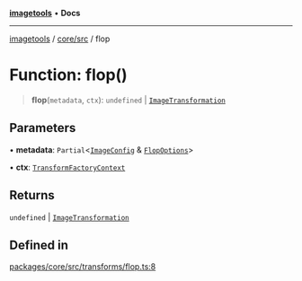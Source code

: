 [**imagetools**](../../../README.md) • **Docs**

***

[imagetools](../../../modules.md) / [core/src](../README.md) / flop

# Function: flop()

> **flop**(`metadata`, `ctx`): `undefined` \| [`ImageTransformation`](../type-aliases/ImageTransformation.md)

## Parameters

• **metadata**: `Partial`\<[`ImageConfig`](../type-aliases/ImageConfig.md) & [`FlopOptions`](../interfaces/FlopOptions.md)\>

• **ctx**: [`TransformFactoryContext`](../interfaces/TransformFactoryContext.md)

## Returns

`undefined` \| [`ImageTransformation`](../type-aliases/ImageTransformation.md)

## Defined in

[packages/core/src/transforms/flop.ts:8](https://github.com/JonasKruckenberg/imagetools/blob/b6421598cd4879d5c28755c1d558f8b5955cc5a1/packages/core/src/transforms/flop.ts#L8)
